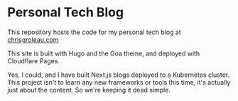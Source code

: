 # Personal Tech Blog
This repository hosts the code for my personal tech blog at [chrisgroleau.com](chrisgroleau.com)

This site is built with Hugo and the Goa theme, and deployed with Cloudflare Pages.

Yes, I could, and I have built Next.js blogs deployed to a Kubernetes cluster. This project isn't to learn any new frameworks or tools this time, it's actually just about the content. So we're keeping it dead simple. 
